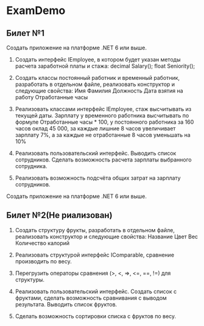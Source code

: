 # ExamDemo
## Билет №1
Создать приложение на платформе .NET 6 или выше.

1.	Создать интерфейс IEmployee, в котором будет указан методы расчета заработной платы и стажа:
 decimal Salary();
 float Seniority();

2.	Создать классы постоянный работник и временный работник, разработать в отдельном файле, реализовать конструктор и следующие свойства:
 Имя
 Фамилия
 Должность
 Дата взятия на работу
 Отработанные часы

3.	Реализовать классами интерфейс IEmployee, стаж высчитывать из текущей даты. Зарплату у временного работника высчитывать по формуле Отработанные часы * 100, у постоянного работника за 160 часов оклад 45 000, за каждые лишние 8 часов увеличивает зарплату 7%, а за каждые не отработанные 8 часов уменьшать на 10%
 
4.	Реализовать пользовательский интерфейс. Выводить список сотрудников. Сделать возможность расчета зарплаты выбранного сотрудника.
5.	Реализовать возможность подсчёта общих затрат на зарплату сотрудников.

Создать приложение на платформе .NET 6 или выше.
## Билет №2(Не риализован)
1.	Создать структуру фрукты, разработать в отдельном файле, реализовать конструктор и следующие свойства:
 Название
 Цвет
 Вес
 Количество калорий

2.	Реализовать структурой интерфейс IComparable, сравнение производить по весу.

3.	Перегрузить операторы сравнения (>, <, =>, <=, ==, !=) для структуры.
 
4.	Реализовать пользовательский интерфейс. Создать список с фруктами, сделать возможность сравнивания с выводом результата. Выводить список фруктов.
5.	Сделать возможность сортировки списка с фруктов по весу.
